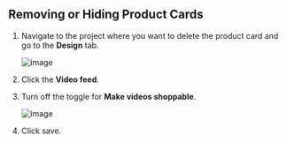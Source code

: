 ## Removing or Hiding Product Cards

1. Navigate to the project where you want to delete the product card and go to the **Design** tab.

   ![image](https://github.com/user-attachments/assets/399d609b-d91b-4d41-8c28-764dd70ce4dd)

2. Click the **Video feed**.

3. Turn off the toggle for **Make videos shoppable**.

   ![image](https://github.com/user-attachments/assets/8c37e738-31df-4737-a970-e0cd3523f907)

4. Click save.
